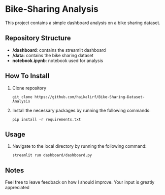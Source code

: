 # Bike-Sharing Analysis
This project contains a simple dashboard analysis on a bike sharing dataset.

## Repository Structure
- **/dashboard**: contains the streamlit dashboard
- **/data**: contains the bike sharing dataset
- **notebook.ipynb**: notebook used for analysis

## How To Install

1. Clone repository 

   ```shell
   git clone https://github.com/haikalirf/Bike-Sharing-Dataset-Analysis
   ```

2. Install the necessary packages by running the following commands:

    ```shell
    pip install -r requirements.txt
    ```

## Usage
1. Navigate to the local directory by running the following command:

    ```shell
    streamlit run dashboard/dashboard.py
    ```

## Notes
Feel free to leave feedback on how I should improve. Your input is greatly appreciated